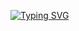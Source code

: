 [![Typing SVG](https://readme-typing-svg.demolab.com?font=Dancing+Script&weight=700&size=27&duration=6014&pause=1000&color=75F700&background=FF141400&vCenter=true&width=440&height=70&lines=I+am+Larry+Tientcheu.;I+build+software+to+make+our+lives+better.;My+current+aim+is+DevOps.;I+also+work+on+various+python+projects%2C;and+machine+learning+models.;Reach+me+on+larrytientcheu1%40gmail.com)](https://git.io/typing-svg)

